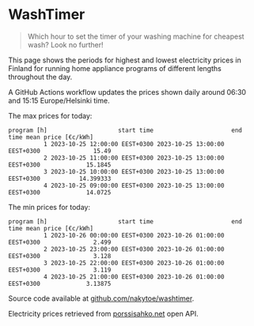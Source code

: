 
# WashTimer

> Which hour to set the timer of your washing machine for cheapest wash? Look no further!

This page shows the periods for highest and lowest electricity prices in Finland 
for running home appliance programs of different lengths throughout the day. 

A GitHub Actions workflow updates the prices shown daily around 06:30 and 15:15 Europe/Helsinki time.

The max prices for today:

	program [h]                    start time                      end time mean price [€c/kWh]
	          1 2023-10-25 12:00:00 EEST+0300 2023-10-25 13:00:00 EEST+0300               15.49
	          2 2023-10-25 11:00:00 EEST+0300 2023-10-25 13:00:00 EEST+0300             15.1845
	          3 2023-10-25 10:00:00 EEST+0300 2023-10-25 13:00:00 EEST+0300           14.399333
	          4 2023-10-25 09:00:00 EEST+0300 2023-10-25 13:00:00 EEST+0300             14.0725

The min prices for today:

	program [h]                    start time                      end time mean price [€c/kWh]
	          1 2023-10-26 00:00:00 EEST+0300 2023-10-26 01:00:00 EEST+0300               2.499
	          2 2023-10-25 23:00:00 EEST+0300 2023-10-26 01:00:00 EEST+0300               3.128
	          3 2023-10-25 22:00:00 EEST+0300 2023-10-26 01:00:00 EEST+0300               3.119
	          4 2023-10-25 21:00:00 EEST+0300 2023-10-26 01:00:00 EEST+0300             3.13875


Source code available at [github.com/nakytoe/washtimer](https://github.com/nakytoe/washtimer).

Electricity prices retrieved from [porssisahko.net](https://porssisahko.net/api) open API.
